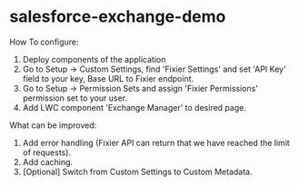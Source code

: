 # salesforce-exchange-demo

How To configure:

1) Deploy components of the application
2) Go to Setup -> Custom Settings, find 'Fixier Settings' and set 'API Key' field to your key, Base URL to Fixier endpoint.
3) Go to Setup -> Permission Sets and assign 'Fixier Permissions' permission set to your user.
4) Add LWC component 'Exchange Manager' to desired page.

What can be improved:
1) Add error handling (Fixier API can return that we have reached the limit of requests).
2) Add caching.
3) [Optional] Switch from Custom Settings to Custom Metadata.
